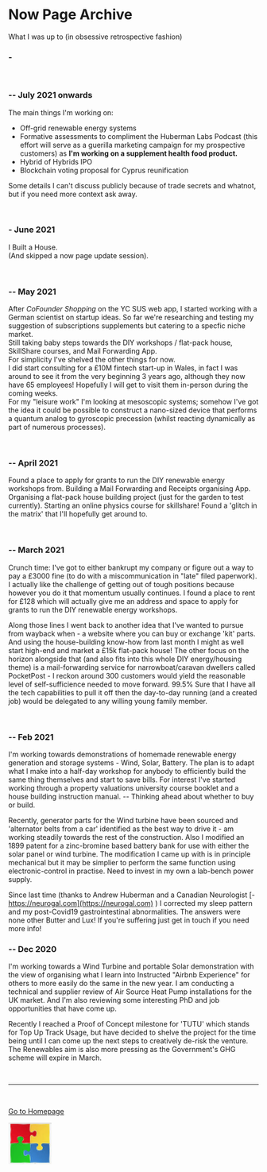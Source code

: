 # Now Page Archive

What I was up to (in obsessive retrospective fashion)

### -



<br/>



### -- July 2021 onwards


The main things I'm working on:

- Off-grid renewable energy systems 
- Formative assessments to compliment the Huberman Labs Podcast 
(this effort will serve as a guerilla marketing campaign for my prospective customers) as **I'm working on a supplement health food product.**
- Hybrid of Hybrids IPO
- Blockchain voting proposal for Cyprus reunification

Some details I can't discuss publicly because of trade secrets and whatnot, but if you need more context ask away. 

<br/>


### - June 2021

I Built a House.<br/>
(And skipped a now page update session).


<br/>


### -- May 2021

After _CoFounder Shopping_ on the YC SUS web app, I started working with a German scientist on startup ideas. So far we're researching and testing my suggestion of subscriptions supplements but catering to a specfic niche market.  <br/>
Still taking baby steps towards the DIY workshops / flat-pack house, SkillShare courses, and Mail Forwarding App. <br/>
For simplicity I've shelved the other things for now. <br/>
I did start consulting for a £10M fintech start-up in Wales, in fact I was around to see it from the very beginning 3 years ago, although they now have 65 employees! Hopefully I will get to visit them in-person during the coming weeks. <br/>
For my "leisure work" I'm looking at mesoscopic systems; somehow I've got the idea it could be possible to construct a nano-sized device that performs a quantum analog to gyroscopic precession (whilst reacting dynamically as part of numerous processes). 

<br/>


### -- April 2021

Found a place to apply for grants to run the DIY renewable energy workshops from. Building a Mail Forwarding and Receipts organising App. Organising a flat-pack house building project (just for the garden to test currently). Starting an online physics course for skillshare! Found a 'glitch in the matrix' that I'll hopefully get around to.


<br/>

### -- March 2021

Crunch time: I've got to either bankrupt my company or figure out a way to pay a £3000 fine (to do with a miscommunication in "late" filed paperwork). I actually like the challenge of getting out of tough positions because however you do it that momentum usually continues. I found a place to rent for £128 which will actually give me an address and space to apply for grants to run the DIY renewable energy workshops.

Along those lines I went back to another idea that I've wanted to pursue from wayback when - a website where you can buy or exchange 'kit' parts. And using the house-building know-how from last month I might as well start high-end and market a £15k flat-pack house! The other focus on the horizon alongside that (and also fits into this whole DIY energy/housing theme) is a mail-forwarding service for narrowboat/caravan dwellers called PocketPost - I reckon around 300 customers would yield the reasonable level of self-sufficience needed to move forward. 99.5% Sure that I have all the tech capabilities to pull it off then the day-to-day running (and a created job) would be delegated to any willing young family member.


<br/>


### -- Feb 2021

I'm working towards demonstrations of homemade renewable energy generation and storage systems - Wind, Solar, Battery. The plan is to adapt what I make into a half-day workshop for anybody to efficiently build the same thing themselves and start to save bills.
For interest I've started working through a property valuations university course booklet and a house building instruction manual. -- Thinking ahead about whether to buy or build. 


Recently, generator parts for the Wind turbine have been sourced and 'alternator belts from a car' identified as the best way to drive it - am working steadily towards the rest of the construction. Also I modified an 1899 patent for a zinc-bromine based battery bank for use with either the solar panel or wind turbine. The modification I came up with is in principle mechanical but it may be simplier to perform the same function using electronic-control in practise. Need to invest in my own a lab-bench power supply.

Since last time (thanks to Andrew Huberman and a Canadian Neurologist [- https://neurogal.com](https://neurogal.com) ) I corrected my sleep pattern and my post-Covid19 gastrointestinal abnormalities. The answers were none other Butter and Lux! If you're suffering just get in touch if you need more info!


### -- Dec 2020

I'm working towards a Wind Turbine and portable Solar demonstration with the view of organising what I learn into Instructed "Airbnb Experience" for others to more easily do the same in the new year. I am conducting a technical and supplier review of Air Source Heat Pump installations for the UK market. And I'm also reviewing some interesting PhD and job opportunities that have come up. 

Recently I reached a Proof of Concept milestone for 'TUTU' which stands for Top Up Track Usage, but have decided to shelve the project for the time being until I can come up the next steps to creatively de-risk the venture. The Renewables aim is also more pressing as the Government's GHG scheme will expire in March.

<br/>

***

<br/>

[Go to Homepage](https://nikipedia.xyz/)

[![](assets/img/jigsaw.png)](./now.html "Now Page") 